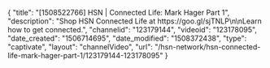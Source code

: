 {
    "title": "[1508522766] HSN | Connected Life: Mark Hager Part 1",
    "description": "Shop HSN Connected Life at https:\/\/goo.gl\/sjTNLP\n\nLearn how to get connected.",
    "channelid": "123179144",
    "videoid": "123178095",
    "date_created": "1506714695",
    "date_modified": "1508372438",
    "type": "captivate",
    "layout": "channelVideo",
    "url": "\/hsn-network\/hsn-connected-life-mark-hager-part-1\/123179144-123178095"
}